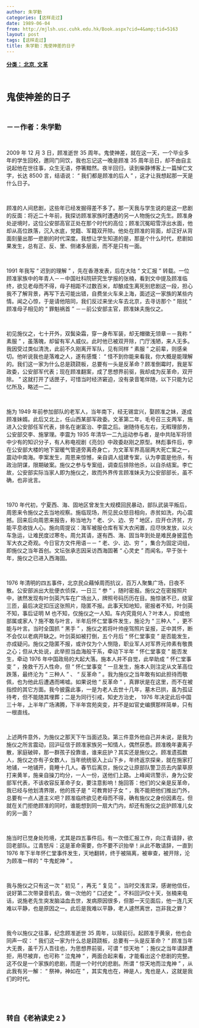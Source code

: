 ```yaml
---
author: 朱学勤
categories: [这样走过]
date: 1989-06-04
from: http://mjlsh.usc.cuhk.edu.hk/Book.aspx?cid=4&amp;tid=5163
layout: post
tags: [这样走过]
title: 朱学勤：鬼使神差的日子
---
```


<div style="margin: 15px 10px 10px 0px;">
<div>
<span id="ctl00_ContentPlaceHolder1_chapter1_SubjectLabel" style="font-weight:bold;text-decoration:underline;">
   分类： 北京, 文革
  </span>
</div>
<p class="p1">
<b>
<font size="5">
<span class="s1">
</span>
<br/>
</font>
</b>
</p>
<p class="p2">
<span class="s1">
<b>
<font size="5">
     鬼使神差的日子
    </font>
</b>
</span>
</p>
<p class="p1">
<b>
<font size="4">
<span class="s1">
</span>
<br/>
</font>
</b>
</p>
<p class="p2">
<span class="s1">
<b>
<font size="4">
     －－作者：朱学勤
    </font>
</b>
</span>
</p>
<p class="p1">
<span class="s1">
</span>
<br/>
</p>
<p class="p2">
<span class="s2">
   2009
  </span>
<span class="s1">
   年
  </span>
<span class="s2">
   12
  </span>
<span class="s1">
   月
  </span>
<span class="s2">
   3
  </span>
<span class="s1">
   日，顾准逝世
  </span>
<span class="s2">
   35
  </span>
<span class="s1">
   周年。鬼使神差，就在这一天，一个毕业多年的学生回校，邀同门同饮，我也忘记这一晚是顾准
  </span>
<span class="s2">
   35
  </span>
<span class="s1">
   周年忌日，却不由自主说起他在世往事，众生无语，停箸黯然。夜半回归，读到柴静博客上一篇悼亡文字，长达
  </span>
<span class="s2">
   8500
  </span>
<span class="s1">
   言，结语说：
  </span>
<span class="s2">
   “
  </span>
<span class="s1">
   我们都是顾准的后人
  </span>
<span class="s2">
   ”
  </span>
<span class="s1">
   ，这才让我想起那一天是什么日子。
  </span>
</p>
<p class="p1">
<span class="s1">
</span>
<br/>
</p>
<p class="p2">
<span class="s1">
   顾准的人间悲剧，这些年已经发掘得差不多了。那一天我与学生说的是这一悲剧的反面：将近二十年前，我探访顾准家族时遭遇的另一人物施仪之先生。顾准身处逆境时，这位公安部高官正处在那个时代的高位；顾准沉冤昭雪浮出水面，他却从高位跌落，沉入水底，党籍、军籍双开除。他处在顾准的背面，却正好从背面刻量出那一悲剧的时代深度。我想让学生知道的是，那是个什么时代，悲剧如果发生，总有正、反、里、侧诸多层面，而不是只有一面。
  </span>
</p>
<p class="p1">
<span class="s1">
</span>
<br/>
</p>
<p class="p2">
<span class="s2">
   1991
  </span>
<span class="s1">
   年我写
  </span>
<span class="s2">
   “
  </span>
<span class="s1">
   迟到的理解
  </span>
<span class="s2">
   ”
  </span>
<span class="s1">
   ，先在香港发表，后在大陆
  </span>
<span class="s2">
   “
  </span>
<span class="s1">
   文汇报
  </span>
<span class="s2">
   ”
  </span>
<span class="s1">
   转载。一位顾准家族中的年青人－－中国社科院研究生学报的张楠，看到文中提及顾准临终，欲见老母而不得，母子相距不过数百米，却酿成生离死别悲剧这一段，担心我不了解背景，再写下去可能出错，自费坐火车来上海，面述这一家族的某些内情。闻之心惊，于是请他陪同，我们反过来坐火车去北京，去寻访那个
  </span>
<span class="s2">
   “
  </span>
<span class="s1">
   阻扰
  </span>
<span class="s2">
   ”
  </span>
<span class="s1">
   顾准母子相见的
  </span>
<span class="s2">
   “
  </span>
<span class="s1">
   罪魁祸首
  </span>
<span class="s2">
   ”
  </span>
<span class="s1">
   －－前公安部主官，顾准妹夫施仪之。
  </span>
</p>
<p class="p1">
<span class="s1">
</span>
<br/>
</p>
<p class="p2">
<span class="s1">
   初见施仪之，七十开外，双鬓染霜，穿一身布军装，却无帽徽无领章－－我称
  </span>
<span class="s2">
   “
  </span>
<span class="s1">
   素服
  </span>
<span class="s2">
   ”
  </span>
<span class="s1">
   ，虽落魄，却留有军人威仪。此时他已被双开除，门厅浅陋，来人无多。我因受过类似清洗，此前不久刚离开军队，见有同样
  </span>
<span class="s2">
   “
  </span>
<span class="s1">
   素服
  </span>
<span class="s2">
   ”
  </span>
<span class="s1">
   之前辈，则感亲切。他听说我也是落难之人，遂有感慨：
  </span>
<span class="s2">
   “
  </span>
<span class="s1">
   怪不到你能来看我，你大概是能理解的。我们这一家为什么总是跷跷板，总要有一头是反革命？顾准倒霉时，我是军政委，公安部军代表；现在顾准翻案，成了思想界前驱，我却成为反革命，双开除。
  </span>
<span class="s2">
   ”
  </span>
<span class="s1">
   这就打开了话匣子，可惜当时经济窘迫，没有录音笔伴随，以下只能为记忆所及，略述一二。
  </span>
</p>
<p class="p1">
<span class="s1">
</span>
<br/>
</p>
<p class="p2">
<span class="s1">
   施为
  </span>
<span class="s2">
   1949
  </span>
<span class="s1">
   年前参加部队的老军人，当年南下，经无锡宜兴，娶顾准之妹，遂成顾准妹婿。此后又北上，任山西某部军政委。文革第二年，毛号召三支两军，施进入公安部任军代表，排名在谢富治、李震之后。谢随侍毛左右，无暇理部务，公安部交李、施掌理。李震为
  </span>
<span class="s2">
   1935
  </span>
<span class="s1">
   年清华一二九运动参与者，是中共陆军将领中少有的知识分子，有人称电视剧《亮剑》中政委赵刚之原型。林彪事件后，李在公安部大楼的地下室暖气管道旁离奇身亡，为文革军界高层两大死亡案之一，震动中南海。李案发生，周恩来惊憾，亲自调人组建专案，认为李震是他杀，有政治阴谋，限期破案。施仪之参与专案组，调查后排除他杀，以自杀结案。李亡故，公安部实际当家人即为施仪之，故而外界传言顾准妹夫为公安部部长，虽不确，也非讹言。
  </span>
</p>
<p class="p1">
<span class="s1">
</span>
<br/>
</p>
<p class="p2">
<span class="s2">
   1970
  </span>
<span class="s1">
   年代初，宁夏西、海、固地区曾发生大规模回民暴动，部队武装平叛后，周恩来令施仪之去当地视察。施临现场，所见民众怒目相向，赤贫如洗，内心震撼。回来后向周恩来报告，称当地为
  </span>
<span class="s2">
   “
  </span>
<span class="s1">
   老、少、边、穷
  </span>
<span class="s2">
   ”
  </span>
<span class="s1">
   地区，应开仓济贫，方能平息收拢人心。施向周提议：海军被服仓库有军大衣闲置，应尽快发放，以火车急运，让难民度过寒冬。周允其请，遂有西、海、固当年到处是难民身披蓝色军大衣之奇观。今日官方文件用语－－
  </span>
<span class="s2">
   “
  </span>
<span class="s1">
   老、少、边、穷
  </span>
<span class="s2">
   ”
  </span>
<span class="s1">
   ，集合为固定词组，即施仪之当年首创。文坛张承志因采访西海固著
  </span>
<span class="s2">
   “
  </span>
<span class="s1">
   心灵史
  </span>
<span class="s2">
   ”
  </span>
<span class="s1">
   而闻名，早于张十年，施仪之已进入西海固。
  </span>
</p>
<p class="p1">
<span class="s1">
</span>
<br/>
</p>
<p class="p2">
<span class="s2">
   1976
  </span>
<span class="s1">
   年清明的四五事件，北京民众藉悼周而抗议，百万人聚集广场，日夜不散。公安部派出大批便衣侦探，一日三
  </span>
<span class="s2">
   “
  </span>
<span class="s1">
   参
  </span>
<span class="s2">
   ”
  </span>
<span class="s1">
   ，随时密报。施仪之在密报照片中，骇然发现有叶剑英汽车在广场出入，牌照号码历历在目。施惊骇不已，绕室三匝，最后决定扣压这张照片，隐匿不报。此事天知地知，密报者不知，叶剑英不知，事后证明
  </span>
<span class="s2">
   M
  </span>
<span class="s1">
   也不知，仅施仪之一人知。车内究竟何人？叶本人，抑或他部属或家人？施不敢与叶言，半年后怀仁堂事件发生，施沦为
  </span>
<span class="s2">
   “
  </span>
<span class="s1">
   三种人
  </span>
<span class="s2">
   ”
  </span>
<span class="s1">
   ，更不能与叶言。当时全国抓
  </span>
<span class="s2">
   “
  </span>
<span class="s1">
   黑手
  </span>
<span class="s2">
   ”
  </span>
<span class="s1">
   ，施仪之若将叶帅座驾照片呈报，正中其怀，断不会仅以老病开缺之。叶剑英如被打倒，五个月后
  </span>
<span class="s2">
   “
  </span>
<span class="s1">
   怀仁堂事变
  </span>
<span class="s2">
   ”
  </span>
<span class="s1">
   是否能发生，亦成疑问。施仪之隐匿不报，或许仅为个人恻隐，职业军人对军界元帅素有敬畏之心；但从大处说，此举担当血海般干系，牵动下半年
  </span>
<span class="s2">
   “
  </span>
<span class="s1">
   怀仁堂事变
  </span>
<span class="s2">
   ”
  </span>
<span class="s1">
   能否发生，牵动
  </span>
<span class="s2">
   1976
  </span>
<span class="s1">
   年中国政局的大起大落。施本人并不自觉，此举助成
  </span>
<span class="s2">
   “
  </span>
<span class="s1">
   怀仁堂事变
  </span>
<span class="s2">
   ”
  </span>
<span class="s1">
   ，挽救千万人性命，但
  </span>
<span class="s2">
   “
  </span>
<span class="s1">
   怀仁堂事变
  </span>
<span class="s2">
   ”
  </span>
<span class="s1">
   一旦发生，施本人则注定从文革高位跌落，最终沦为
  </span>
<span class="s2">
   “
  </span>
<span class="s1">
   三种人
  </span>
<span class="s2">
   ”
  </span>
<span class="s1">
   、
  </span>
<span class="s2">
   “
  </span>
<span class="s1">
   反革命
  </span>
<span class="s2">
   ”
  </span>
<span class="s1">
   。我为施仪之当年敢有如此担待而敬佩，也为他此后遭遇而唏嘘。如果说他
  </span>
<span class="s2">
   “
  </span>
<span class="s1">
   反革命
  </span>
<span class="s2">
   ”
  </span>
<span class="s1">
   ，真罪状是在这里，而不在被指控的其它方面。我今披露此事，一是为老人去世十几年，墓木已拱，虽为孤证待考，但不能随其埋葬；二是为同行引戒，知史方治史，
  </span>
<span class="s2">
   1976
  </span>
<span class="s1">
   年决定此后中国三十年，上半年广场沸腾，下半年宫苑突变，并不是如官史编撰那样简单，只有一根直线。
  </span>
</p>
<p class="p1">
<span class="s1">
</span>
<br/>
</p>
<p class="p2">
<span class="s1">
   上述两件意外，为施仪之那天下午当面述及。第三件意外他自己并未说，是我为施仪之所言震动，回沪征信于顾准家族另一知情人，偶然获悉。顾准晚年妻离子散，家庭破碎，那一群孩子投靠谁，谁来庇护？其实还是施仪之。顾准遗孤数人，施仪之亦有子女数人，当年统统驱入上山下乡，年终返京探亲，就在施家打地铺，一地铺开，竟睡十几人。春节后离京，施仪之让原部队警卫员去内蒙草原打来黄羊，施亲自操刀均分，一人一份，送他们上路。上峰闻讯警示，身为公安部军代表，不该收容反革命子女，要注意影响！施回答：他们的父亲是反革命，我已经与他划清界限，他的孩子是
  </span>
<span class="s2">
   “
  </span>
<span class="s1">
   可教育好子女
  </span>
<span class="s2">
   ”
  </span>
<span class="s1">
   ，我不能把他们推出门外，总要有一点人道主义吧？顾准临终欲见老母而不得，确有施仪之身份因素在。但就在关门拒绝顾准的同时，谁能想到同一扇大门内，却还有施仪之庇护顾准儿女的另一面？
  </span>
</p>
<p class="p1">
<span class="s1">
</span>
<br/>
</p>
<p class="p2">
<span class="s1">
   施当时已觉身处险境，尤其是四五事件后。有一次借汇报工作，向江青请辞，欲回老部队。江青怒斥：这是革命需要，你不要不识抬举！从此不敢请辞，一直到
  </span>
<span class="s2">
   1976
  </span>
<span class="s1">
   年下半年怀仁堂事件发生，天地翻转，终于被隔离，被审查，被开除，沦为顾准一样的
  </span>
<span class="s2">
   “
  </span>
<span class="s1">
   牛鬼蛇神
  </span>
<span class="s2">
   ”
  </span>
<span class="s1">
   。
  </span>
</p>
<p class="p1">
<span class="s1">
</span>
<br/>
</p>
<p class="p2">
<span class="s1">
   我与施仪之只有这一次
  </span>
<span class="s2">
   “
  </span>
<span class="s1">
   初见
  </span>
<span class="s2">
   ”
  </span>
<span class="s1">
   ，再无
  </span>
<span class="s2">
   “
  </span>
<span class="s1">
   复见
  </span>
<span class="s2">
   ”
  </span>
<span class="s1">
   。当时交浅言深，感谢他信任，说好第二次带录音机去，做一次他的
  </span>
<span class="s2">
   “
  </span>
<span class="s1">
   口述史
  </span>
<span class="s2">
   ”
  </span>
<span class="s1">
   。不料回沪仅十天，张楠来电话，说施老先生突发脑溢血去世，发病原因很多，但那一天见面后，他一连几天难以平静，也是原因之一。此后是我难以平静，老人遽然离世，岂非我之罪？
  </span>
</p>
<p class="p1">
<span class="s1">
</span>
<br/>
</p>
<p class="p2">
<span class="s1">
   我今以施仪之往事，纪念顾准逝世
  </span>
<span class="s2">
   35
  </span>
<span class="s1">
   周年，以赎前衍。起顾准于黄泉，他也会同声一叹：
  </span>
<span class="s2">
   “
  </span>
<span class="s1">
   我们这一家为什么总是跷跷板，总要有一头是反革命？
  </span>
<span class="s2">
   ”
  </span>
<span class="s1">
   顾准当年大无畏，虽千万人吾往也，为思想界前驱，可谓
  </span>
<span class="s2">
   “
  </span>
<span class="s1">
   惊天地
  </span>
<span class="s2">
   ”
  </span>
<span class="s1">
   ；施仪之当年请辞遭拒，用尽被弃，也可称
  </span>
<span class="s2">
   “
  </span>
<span class="s1">
   泣鬼神
  </span>
<span class="s2">
   ”
  </span>
<span class="s1">
   ，两面合起来看，才能看出这个悲剧的完整。这不仅是一个家族的悲剧，而是一个时代的悲剧。所谓
  </span>
<span class="s2">
   “
  </span>
<span class="s1">
   惊天地而泣鬼神
  </span>
<span class="s2">
   ”
  </span>
<span class="s1">
   ，从此我有另一解：
  </span>
<span class="s2">
   “
  </span>
<span class="s1">
   祭神，神如在
  </span>
<span class="s2">
   ”
  </span>
<span class="s1">
   ，其实鬼也在，神是人，鬼也是人，这就是我们的时代。
  </span>
</p>
<p class="p1">
<span class="s1">
</span>
<br/>
</p>
<p class="p1">
<b>
<font size="4">
<span class="s1">
</span>
<br/>
</font>
</b>
</p>
<p class="p2">
<b>
<font size="4">
<span class="s1">
     转自《老衲读史
    </span>
<span class="s2">
     2
    </span>
<span class="s1">
     》
    </span>
</font>
</b>
</p>
</div>

